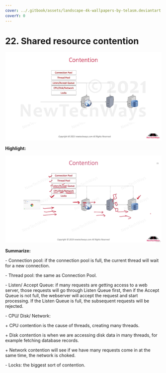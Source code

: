 ```yaml
---
cover: ../.gitbook/assets/landscape-4k-wallpapers-by-telasm.deviantart.com (11).jpg
coverY: 0
---
```


# 22. Shared resource contention

![](<../.gitbook/assets/image (46).png>)

**Highlight:**

![](<../.gitbook/assets/image (18).png>)

**Summarize:**

\- Connection pool: if the connection pool is full, the current thread will wait for a new connection.

\- Thread pool: the same as Connection Pool.

\- Listen/ Accept Queue: if many requests are getting access to a web server, those requests will go through Listen Queue first, then if the Accept Queue is not full, the webserver will accept the request and start processing. If the Listen Queue is full, the subsequent requests will be rejected.

\- CPU/ Disk/ Network:&#x20;

&#x20;   \+ CPU contention is the cause of threads, creating many threads.

&#x20;   \+ Disk contention is when we are accessing disk data in many threads, for example fetching database records.

&#x20;   \+ Network contention will see if we have many requests come in at the same time, the network is choked.

\- Locks: the biggest sort of contention.

